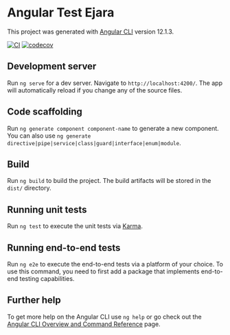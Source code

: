 # Angular Test Ejara

This project was generated with [Angular CLI](https://github.com/angular/angular-cli) version 12.1.3.

[![CI](https://github.com/valerymelou/angular-test-ejara/actions/workflows/ci.yml/badge.svg?branch=master)](https://github.com/valerymelou/angular-test-ejara/actions/workflows/ci.yml)
[![codecov](https://codecov.io/gh/valerymelou/angular-test-ejara/branch/master/graph/badge.svg?token=1SDAW3LRUF)](https://codecov.io/gh/valerymelou/angular-test-ejara)

## Development server

Run `ng serve` for a dev server. Navigate to `http://localhost:4200/`. The app will automatically reload if you change any of the source files.

## Code scaffolding

Run `ng generate component component-name` to generate a new component. You can also use `ng generate directive|pipe|service|class|guard|interface|enum|module`.

## Build

Run `ng build` to build the project. The build artifacts will be stored in the `dist/` directory.

## Running unit tests

Run `ng test` to execute the unit tests via [Karma](https://karma-runner.github.io).

## Running end-to-end tests

Run `ng e2e` to execute the end-to-end tests via a platform of your choice. To use this command, you need to first add a package that implements end-to-end testing capabilities.

## Further help

To get more help on the Angular CLI use `ng help` or go check out the [Angular CLI Overview and Command Reference](https://angular.io/cli) page.

